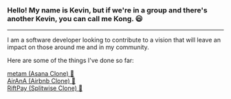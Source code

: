 ### Hello! My name is Kevin, but if we're in a group and there's another Kevin, you can call me Kong. 😃
---

I am a software developer looking to contribute to a vision that will leave an impact on those around me and in my community.

Here are some of the things I've done so far:

[metam (Asana Clone) 📜](https://github.com/kong1214/metam-project)   
[AirAnA (Airbnb Clone) 🏡](https://github.com/kong1214/airbnb-clone)   
[RiftPay (Splitwise Clone) 💸](https://github.com/eco-richard/RiftPay)  

<!--
**kong1214/kong1214** is a ✨ _special_ ✨ repository because its `README.md` (this file) appears on your GitHub profile.

Here are some ideas to get you started:

- 🔭 I’m currently working on ...
- 🌱 I’m currently learning ...
- 👯 I’m looking to collaborate on ...
- 🤔 I’m looking for help with ...
- 💬 Ask me about ...
- 📫 How to reach me: ...
- 😄 Pronouns: ...
- ⚡ Fun fact: ...
-->
